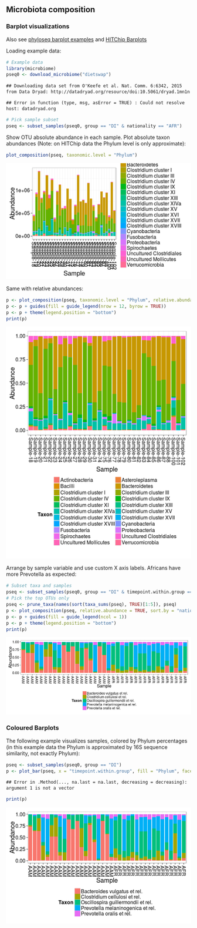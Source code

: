 ## Microbiota composition


### Barplot visualizations

Also see [phyloseq barplot examples](http://joey711.github.io/phyloseq/plot_bar-examples.html) and [HITChip Barplots](Barplots.md)

Loading example data:


```r
# Example data
library(microbiome)
pseq0 <- download_microbiome("dietswap")
```

```
## Downloading data set from O'Keefe et al. Nat. Comm. 6:6342, 2015 from Data Dryad: http://datadryad.org/resource/doi:10.5061/dryad.1mn1n
```

```
## Error in function (type, msg, asError = TRUE) : Could not resolve host: datadryad.org
```

```r
# Pick sample subset
pseq <- subset_samples(pseq0, group == "DI" & nationality == "AFR")
```

Show OTU absolute abundance in each sample. Plot absolute taxon
abundances (Note: on HITChip data the Phylum level is only
approximate):


```r
plot_composition(pseq, taxonomic.level = "Phylum")
```

![plot of chunk composition-example1b](figure/composition-example1b-1.png) 

Same with relative abundances:


```r
p <- plot_composition(pseq, taxonomic.level = "Phylum", relative.abundance = TRUE)
p <- p + guides(fill = guide_legend(nrow = 12, byrow = TRUE))
p <- p + theme(legend.position = "bottom")
print(p)
```

![plot of chunk composition-example3](figure/composition-example3-1.png) 


Arrange by sample variable and use custom X axis labels. Africans have more Prevotella as expected:


```r
# Subset taxa and samples
pseq <- subset_samples(pseq0, group == "DI" & timepoint.within.group == 1)
# Pick the top OTUs only
pseq <- prune_taxa(names(sort(taxa_sums(pseq), TRUE)[1:5]), pseq)
p <- plot_composition(pseq, relative.abundance = TRUE, sort.by = "nationality", x.label = "nationality")
p <- p + guides(fill = guide_legend(ncol = 1))
p <- p + theme(legend.position = "bottom")
print(p)
```

![plot of chunk composition-example4](figure/composition-example4-1.png) 

### Coloured Barplots

The following example visualizes samples, colored by Phylum
percentages (in this example data the Phylum is approximated by 16S
sequence similarity, not exactly Phylum):


```r
pseq <- subset_samples(pseq0, group == "DI")
p <- plot_bar(pseq, x = "timepoint.within.group", fill = "Phylum", facet_grid = ~nationality)
```

```
## Error in .Method(..., na.last = na.last, decreasing = decreasing): argument 1 is not a vector
```

```r
print(p)
```

![plot of chunk composition-example5](figure/composition-example5-1.png) 

